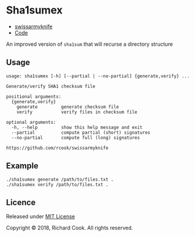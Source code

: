 # Sha1sumex

* [swissarmyknife](README.md)
* [Code](sha1sumex)

An improved version of `sha1sum` that will recurse a directory structure

## Usage

```
usage: sha1sumex [-h] [--partial | --no-partial] {generate,verify} ...

Generate/verify SHA1 checksum file

positional arguments:
  {generate,verify}
    generate         generate checksum file
    verify           verify files in checksum file

optional arguments:
  -h, --help         show this help message and exit
  --partial          compute partial (short) signatures
  --no-partial       compute full (long) signatures

https://github.com/rcook/swissarmyknife
```

## Example

```
./sha1sumex generate /path/to/files.txt .
./sha1sumex verify /path/to/files.txt .
```

## Licence

Released under [MIT License][licence]

Copyright &copy; 2018, Richard Cook. All rights reserved.

[exifread]: https://pypi.org/project/ExifRead/
[find-duplicates]: https://gist.github.com/jinie/b51f75fa1ece7c02ca3f/
[licence]: LICENSE
